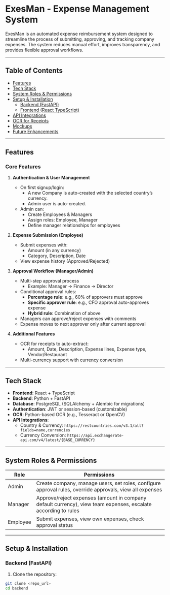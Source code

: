 # ExesMan - Expense Management System

ExesMan is an automated expense reimbursement system designed to streamline the process of submitting, approving, and tracking company expenses. The system reduces manual effort, improves transparency, and provides flexible approval workflows.

---

## Table of Contents

- [Features](#features)
- [Tech Stack](#tech-stack)
- [System Roles & Permissions](#system-roles--permissions)
- [Setup & Installation](#setup--installation)
  - [Backend (FastAPI)](#backend-fastapi)
  - [Frontend (React TypeScript)](#frontend-react-typescript)
- [API Integrations](#api-integrations)
- [OCR for Receipts](#ocr-for-receipts)
- [Mockups](#mockups)
- [Future Enhancements](#future-enhancements)

---

## Features

### Core Features

1. **Authentication & User Management**
   - On first signup/login:
     - A new Company is auto-created with the selected country’s currency.
     - Admin user is auto-created.
   - Admin can:
     - Create Employees & Managers
     - Assign roles: Employee, Manager
     - Define manager relationships for employees

2. **Expense Submission (Employee)**
   - Submit expenses with:
     - Amount (in any currency)
     - Category, Description, Date
   - View expense history (Approved/Rejected)

3. **Approval Workflow (Manager/Admin)**
   - Multi-step approval process
     - Example: Manager → Finance → Director
   - Conditional approval rules:
     - **Percentage rule**: e.g., 60% of approvers must approve
     - **Specific approver rule**: e.g., CFO approval auto-approves expense
     - **Hybrid rule**: Combination of above
   - Managers can approve/reject expenses with comments
   - Expense moves to next approver only after current approval

4. **Additional Features**
   - OCR for receipts to auto-extract:
     - Amount, Date, Description, Expense lines, Expense type, Vendor/Restaurant
   - Multi-currency support with currency conversion

---

## Tech Stack

- **Frontend**: React + TypeScript  
- **Backend**: Python + FastAPI  
- **Database**: PostgreSQL (SQLAlchemy + Alembic for migrations)  
- **Authentication**: JWT or session-based (customizable)  
- **OCR**: Python-based OCR (e.g., Tesseract or OpenCV)  
- **API Integrations**:
  - Country & Currency: `https://restcountries.com/v3.1/all?fields=name,currencies`
  - Currency Conversion: `https://api.exchangerate-api.com/v4/latest/{BASE_CURRENCY}`

---

## System Roles & Permissions

| Role     | Permissions                                                                 |
|----------|----------------------------------------------------------------------------|
| Admin    | Create company, manage users, set roles, configure approval rules, override approvals, view all expenses |
| Manager  | Approve/reject expenses (amount in company default currency), view team expenses, escalate according to rules |
| Employee | Submit expenses, view own expenses, check approval status                  |

---

## Setup & Installation

### Backend (FastAPI)

1. Clone the repository:
```bash
git clone <repo_url>
cd backend
